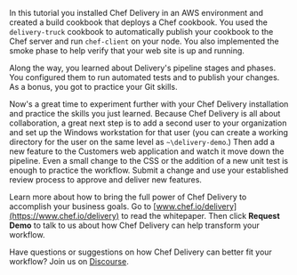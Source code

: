 In this tutorial you installed Chef Delivery in an AWS environment and created a build cookbook that deploys a Chef cookbook. You used the `delivery-truck` cookbook to automatically publish your cookbook to the Chef server and run `chef-client` on your node. You also implemented the smoke phase to help verify that your web site is up and running.

Along the way, you learned about Delivery's pipeline stages and phases. You configured them to run automated tests and to publish your changes. As a bonus, you got to practice your Git skills.

Now's a great time to experiment further with your Chef Delivery installation and practice the skills you just learned. Because Chef Delivery is all about collaboration, a great next step is to add a second user to your organization and set up the Windows workstation for that user (you can create a working directory for the user on the same level as <code class="file-path">~\delivery-demo</code>.) Then add a new feature to the Customers web application and watch it move down the pipeline. Even a small change to the CSS or the addition of a new unit test is enough to practice the workflow. 
Submit a change and use your established review process to approve and deliver new features.

Learn more about how to bring the full power of Chef Delivery to accomplish your business goals. Go to [www.chef.io/delivery](https://www.chef.io/delivery) to read the whitepaper. Then click **Request Demo** to talk to us about how Chef Delivery can help transform your workflow.

Have questions or suggestions on how Chef Delivery can better fit your workflow? Join us on [Discourse](https://discourse.chef.io/c/delivery).